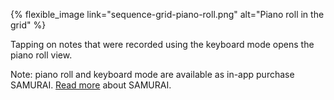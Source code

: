 ---
---

{% flexible_image link="sequence-grid-piano-roll.png" alt="Piano roll in the grid" %}

Tapping on notes that were recorded using the keyboard mode opens the piano roll view.

Note: piano roll and keyboard mode are available as in-app purchase SAMURAI. [Read more](./10-in-app-purchases#101-samurai) about SAMURAI.
